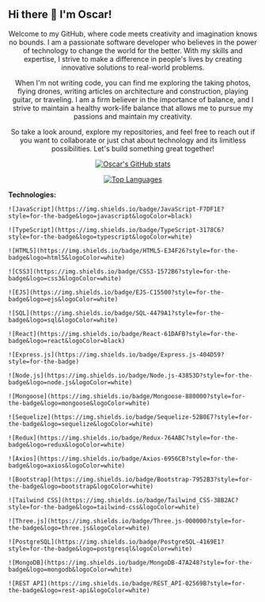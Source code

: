 ## Hi there 👋 I'm Oscar!

<div align='center'>
  Welcome to my GitHub, where code meets creativity and imagination knows no bounds. I am a passionate software developer who believes in the power of technology to change the world for the better. With my skills and expertise, I strive to make a difference in people's lives by creating innovative solutions to real-world problems.

  When I'm not writing code, you can find me exploring the taking photos, flying drones, writing articles on architecture and construction, playing guitar, or traveling. I am a firm believer in the importance of balance, and I strive to maintain a healthy work-life balance that allows me to pursue my passions and maintain my creativity.

  So take a look around, explore my repositories, and feel free to reach out if you want to collaborate or just chat about technology and its limitless possibilities. Let's build something great together!

  [![Oscar's GitHub stats](https://github-readme-stats.vercel.app/api?username=oscarnunez1&show_icons=true&theme=radical)](https://github.com/oscarnunez1/github-readme-stats) 

  [![Top Languages](https://github-readme-stats.vercel.app/api/top-langs/?username=oscarnunez1&layout=compact)](https://github.com/oscarnunez1/github-readme-stats)

</div>

  **Technologies:**

    ![JavaScript](https://img.shields.io/badge/JavaScript-F7DF1E?style=for-the-badge&logo=javascript&logoColor=black)

    ![TypeScript](https://img.shields.io/badge/TypeScript-3178C6?style=for-the-badge&logo=typescript&logoColor=white)

    ![HTML5](https://img.shields.io/badge/HTML5-E34F26?style=for-the-badge&logo=html5&logoColor=white)

    ![CSS3](https://img.shields.io/badge/CSS3-1572B6?style=for-the-badge&logo=css3&logoColor=white)

    ![EJS](https://img.shields.io/badge/EJS-C15500?style=for-the-badge&logo=ejs&logoColor=white)

    ![SQL](https://img.shields.io/badge/SQL-4479A1?style=for-the-badge&logo=sql&logoColor=white)

    ![React](https://img.shields.io/badge/React-61DAFB?style=for-the-badge&logo=react&logoColor=black)

    ![Express.js](https://img.shields.io/badge/Express.js-404D59?style=for-the-badge)

    ![Node.js](https://img.shields.io/badge/Node.js-43853D?style=for-the-badge&logo=node.js&logoColor=white)

    ![Mongoose](https://img.shields.io/badge/Mongoose-880000?style=for-the-badge&logo=mongoose&logoColor=white)

    ![Sequelize](https://img.shields.io/badge/Sequelize-52B0E7?style=for-the-badge&logo=sequelize&logoColor=white)

    ![Redux](https://img.shields.io/badge/Redux-764ABC?style=for-the-badge&logo=redux&logoColor=white)

    ![Axios](https://img.shields.io/badge/Axios-6956CB?style=for-the-badge&logo=axios&logoColor=white)

    ![Bootstrap](https://img.shields.io/badge/Bootstrap-7952B3?style=for-the-badge&logo=bootstrap&logoColor=white)

    ![Tailwind CSS](https://img.shields.io/badge/Tailwind_CSS-38B2AC?style=for-the-badge&logo=tailwind-css&logoColor=white)

    ![Three.js](https://img.shields.io/badge/Three.js-000000?style=for-the-badge&logo=three.js&logoColor=white)

    ![PostgreSQL](https://img.shields.io/badge/PostgreSQL-4169E1?style=for-the-badge&logo=postgresql&logoColor=white)

    ![MongoDB](https://img.shields.io/badge/MongoDB-47A248?style=for-the-badge&logo=mongodb&logoColor=white)

    ![REST API](https://img.shields.io/badge/REST_API-02569B?style=for-the-badge&logo=rest-api&logoColor=white)
